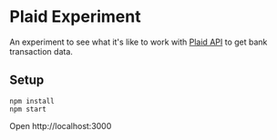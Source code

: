 # Plaid Experiment

An experiment to see what it's like to work with [Plaid API](https://plaid.com/docs/api/) to get bank transaction data.

## Setup

```
npm install
npm start
```

Open http://localhost:3000
